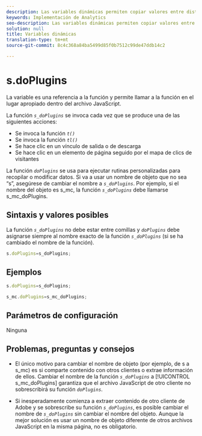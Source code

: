 ```yaml
---
description: Las variables dinámicas permiten copiar valores entre distintas variables sin necesidad de escribir varias veces los valores completos en las solicitudes de imagen del sitio.
keywords: Implementación de Analytics
seo-description: Las variables dinámicas permiten copiar valores entre distintas variables sin necesidad de escribir varias veces los valores completos en las solicitudes de imagen del sitio.
solution: null
title: Variables dinámicas
translation-type: tm+mt
source-git-commit: 8c4c368a84ba5499d85f0b7512c99de47ddb14c2

---
```




# s.doPlugins

La variable es una referencia a la función y permite llamar a la función en el lugar apropiado dentro del archivo JavaScript.

La función *`s_doPlugins`* se invoca cada vez que se produce una de las siguientes acciones:

* Se invoca la función *`t()`*
* Se invoca la función *`tl()`*
* Se hace clic en un vínculo de salida o de descarga
* Se hace clic en un elemento de página seguido por el mapa de clics de visitantes

La función *`doPlugins`* se usa para ejecutar rutinas personalizadas para recopilar o modificar datos. Si va a usar un nombre de objeto que no sea “s”, asegúrese de cambiar el nombre a *`s_doPlugins`*. Por ejemplo, si el nombre del objeto es s_mc, la función *`s_doPlugins`* debe llamarse s_mc_doPlugins.

## Sintaxis y valores posibles

La función *`s_doPlugins`* no debe estar entre comillas y *`doPlugins`* debe asignarse siempre al nombre exacto de la función *`s_doPlugins`* (si se ha cambiado el nombre de la función).

```js
s.doPlugins=s_doPlugins;
```

## Ejemplos

```js
s.doPlugins=s_doPlugins;
```

```js
s_mc.doPlugins=s_mc_doPlugins;
```

## Parámetros de configuración

Ninguna

## Problemas, preguntas y consejos

* El único motivo para cambiar el nombre de objeto (por ejemplo, de s a s_mc) es si comparte contenido con otros clientes o extrae información de ellos. Cambiar el nombre de la función *`s_doPlugins`* a [!UICONTROL s_mc_doPlugins] garantiza que el archivo JavaScript de otro cliente no sobrescribirá su función *`doPlugins`*.

* Si inesperadamente comienza a extraer contenido de otro cliente de Adobe y se sobrescribe su función *`s_doPlugins`*, es posible cambiar el nombre de *`s_doPlugins`* sin cambiar el nombre del objeto. Aunque la mejor solución es usar un nombre de objeto diferente de otros archivos JavaScript en la misma página, no es obligatorio.
